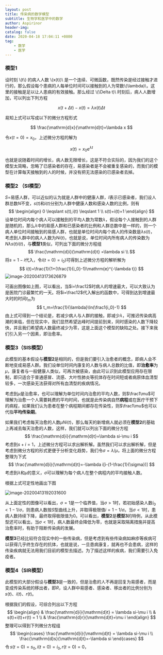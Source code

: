 ```yaml
---
layout: post
title: 传染病的数学模型
subtitle: 生物学和医学中的数学
author: Aspirinor
header-img:  
catalog: false
date: 2020-04-18 17:04:11 +0800
tag: 
    - 数学
    - 医学
---
```


### 模型1

设时刻 \\(t\\) 的病人人数 \\(x(t))\\ 是一个连续、可微函数，既然传染是经过接触才进行的，那么假设每个患病的人每单位时间可以接触到的人为常数\\(\lambda)\\，这里的接触是足以让人患病的有效接触。那么经过 \\(\Delta t)\\ 时刻后，病人人数增加，可以列出下列方程

$$
x(t+\Delta t)-x(t)=\lambda x(t) \Delta t
$$

易知上式可以写成以下的微分方程形式

$$
\frac{\mathrm{d}x}{\mathrm{d}t}=\lambda x
$$

令$x(t=0)=x_0$，上述微分方程的解为

$$
x(t)=x_0\mathrm{e}^{\lambda t}
$$

也就是说随着时间的增长，病人数无限增长，这是不符合实际的，因为我们的这个模型太简略，忽略了已感染者的存在，易感染者是不会被重复感染的，而我们的模型在计算每天接触到的人的时候，并没有把无法感染的已感染者去掉。

### 模型2 （SI模型）

$S$=易感人群，可以近似的认为就是人群中的健康人群，$I$表示已感染者，我们设人群总数$N$不变，$s(t)$和$i(t)$分别为人群中健康人数和感染人数的比例，则有
$$
\begin{align}
0 \leqslant s(t),i(t) \leqslant 1 \\
s(t)+i(t)=1
\end{align}
$$
设单位时间内每个病人可以接触到的平均人数为常数$\lambda$，假设每个人接触到的人群是随机的，那么$\lambda$中的易感人群和已感染者的比例和人群总数中是一样的，则一个病人单位时间接触到的易感人群，也就是单位时间内每个病人的传染数是$\lambda s(t)$，考虑到人群中的病人人数为$Ni(t)$，也就是说，单位时间内所有病人的传染数为$N\lambda s(t)i(t)$，与**模型1**类似，可列出下面的微分方程组
$$
\frac{\mathrm{d}i}{\mathrm{d}t} =\lambda si \\
$$
将$s=1-i$代入，令$i(t=0)=i_0)$可得到上述微分方程的解析解为
$$
i(t)=\frac{1}{1+(\frac{1}{i_0}-1)\mathrm{e}^{-\lambda t}}
$$
![image-20200413173626879](C:\Users\aspir\AppData\Roaming\Typora\typora-user-images\image-20200413173626879.png)

可画出图像如上图，可以看出，当$i=\frac12$时病人的增速最大，可以大致认为是医院门诊最繁忙的一天。将$i=\frac12$代入解出的函数中，可得到达到增速最大时的时间$t_m$为
$$
t_m=\frac{1}{\lambda}\ln(\frac1{i_0}-1)
$$
由上式可得到一个结论是，若减少病人与人群的接触，即减少$\lambda$，可推迟传染病高潮的来临，但在现实中，我们显然希望达峰时间提前到来，同时感染的人数下降较快，并且我们希望病人数最终减少为零，这是上面这个模型的缺陷之处。接下来我们引入另一个因素，即治愈率。

### 模型3（SIS模型）

此模型的基本假设与**模型2**是相同的，但是我们要引入治愈者的概念，即病人会不断地变成易感人群。我们设单位时间内康复的人数与病人总数的比值，即**治愈率**为$\mu$，康复者与一般健康人类似，可再次被感染，由此可认识到此模型应用存在限制，即只适合于普通感冒、流感、大叶性肺炎等抗体存在时间短或者病原体血清型较多，一次感染无法获得对所有血清型的疾病情况。

考虑到$\mu$是治愈率，也可以理解为单位时间内治愈的平均人数，则$\frac1\mu$可理解为治愈一个人需要耗费的平均时间，也就是此传染病自然**病程**或在医疗干预下的病程，如果我们认为患者在整个病程期间都存在传染性，则$\frac1\mu$也可以代指**平均传染期**。

如果我们考虑每天治愈的人数$\mu Ni(t)$，那么每天的新增病人就必须在**模型2**的基础上再减去每天治愈的人数，这样，我们就可以列出下面的微分方程
$$
\frac{\mathrm{d}i}{\mathrm{d}t}=\lambda si-\mu i
$$
考虑到$s+i=1$，上述微分方程可以求出解析解。虽然我们可以求出解析解，但是考虑到微分方程的形式更便于分析变化趋势，我们令$\sigma=\lambda/\mu$，将上面的微分方程整理为下式
$$
\frac{\mathrm{d}i}{\mathrm{d}t}=-\lambda i[i-(1-\frac{1}{\sigma})]
$$
考虑到$\lambda$和$\mu$的意义，$\sigma$可以理解为每个病人在整个病程内的平均接触人数。

根据上式可定性地画出下图

![image-20200413192031600](C:\Users\aspir\AppData\Roaming\Typora\typora-user-images\image-20200413192031600.png)

从上面定性的图像可以看出，$\sigma=1$是一个临界值，当$\sigma>1$时，若初始感染人数$i_0<1-1/\sigma$，则患病人数按$S$型曲线上升，并取得极限值$i=1-1/\sigma$。当$\sigma<1$时，患病人数持续下降，最终取得极限值为$0$。可以看出，**模型2**是**模型3**的特例，从此模型还可以看出，当$\sigma<1$时，病人数最终会降低为零，也就是采取隔离措施并提高治愈率时，有助于阻断传染病的发展。

**模型3**已经比较符合现实中的一些传染病，但是考虑到有些传染病如麻疹等疾病可以获得几乎终生存在的抗体，也就是说，一旦患病康复，就再也不会患病，这样的传染疾病就无法用我们目前的模型去描述。为了描述这样的疾病，我们需要引入免疫者。

### 模型4（SIR模型）

此模型的大部分假设与**模型3**是一致的，但是治愈的人不再是回复为易感者，而是变成传染系统的移出者，即$R$，设人群中易感者、感染者、移出者的比例分别为$s(t)$、$i(t)$、$r(t)$。

根据我们的假设，可综合列出以下方程
$$
\begin{align}
& \frac{\mathrm{d}i}{\mathrm{d}t}  = \lambda si-\mu i  \\
& s(t)+i(t)+r(t)  = 1 \\
& \frac{\mathrm{d}r}{\mathrm{d}t}=\mu i
\end{align}
$$
整理可以得到下列微分方程组
$$
\begin{cases}
\frac{\mathrm{d}i}{\mathrm{d}t}  = \lambda si-\mu i \\
\frac{\mathrm{d}s}{\mathrm{d}t}=-\lambda si
\end{cases}
$$
令$\,s(t=0)=s_0,\,i(t=0)=i_0,\,r(t=0)=0$，
